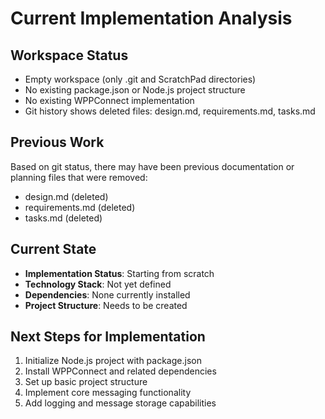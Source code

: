 # Current Implementation Analysis
## Workspace Status
- Empty workspace (only .git and ScratchPad directories)
- No existing package.json or Node.js project structure
- No existing WPPConnect implementation
- Git history shows deleted files: design.md, requirements.md, tasks.md
## Previous Work
Based on git status, there may have been previous documentation or planning files that were removed:
- design.md (deleted)
- requirements.md (deleted) 
- tasks.md (deleted)
## Current State
- **Implementation Status**: Starting from scratch
- **Technology Stack**: Not yet defined
- **Dependencies**: None currently installed
- **Project Structure**: Needs to be created
## Next Steps for Implementation
1. Initialize Node.js project with package.json
2. Install WPPConnect and related dependencies
3. Set up basic project structure
4. Implement core messaging functionality
5. Add logging and message storage capabilities

